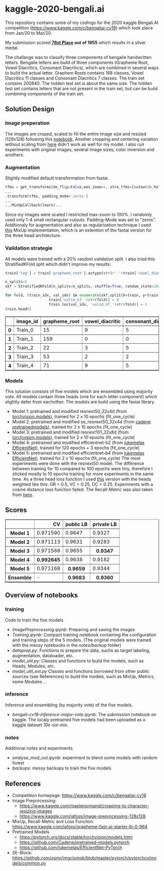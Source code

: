 # kaggle-2020-bengali.ai

This repository contains some of my codings for the 2020 kaggle Bengali.AI competition (https://www.kaggle.com/c/bengaliai-cv19) which took place from Jan/20 to Mar/20.

My submission scored **[78st Place](https://www.kaggle.com/c/bengaliai-cv19/leaderboard) out of 1955** which results in a silver medal.

The challange was to classify three components of bengalie handwritten letters. Bengalie letters are build of three components (Grapheme Root, Vowel Diacritics, Consonant Diacritics), which are combined in several ways to build the actual letter. Graphem Roots contains 168 classes, Vowel Diacritics 11 classes and Consonant Diacritics 7 classes.
The train set contains 200840. The hidden test set is about the same size. The hidden test set contains letters that are not present in the train set, but can be build combining components of the train set.

## Solution Design

### Image preperation
The images are croped, scaled to fill the entire image size and resized (128x128) following this [notebook](https://www.kaggle.com/maxlenormand/cropping-to-character-resizing-images). Another cropping and centering variation without scaling from [here](https://www.kaggle.com/iafoss/image-preprocessing-128x128) didn't work as well for my model. I also run experiments with original images, several image sizes, color inversion and anothers.   

### Augmentation
Slightly modified default transformation from fastai.
```python
tfms = get_transforms(do_flip=False,max_zoom=1, xtra_tfms=[cutout(n_holes=(1,4), length=(16, 16), p=.5)])
...
.transform(tfms, padding_mode='zeros')
...
...MixUpCallback(learn)...
```
Since my images were scaled I restricted max-zoom to 100%. I randomly used only 1-4 small rectangular cutouts. Padding-Mode was set to "zeros".
Additionaly for augmentation and also as regularization technique I used [this](https://www.kaggle.com/iafoss/grapheme-fast-ai-starter-lb-0-964#MixUp) MixUp implementation, which is an extention of the fastai version for the three head architecture. 

### Validation strategie
All models were trained with a 20% random validation split.
I also tried this StratifiedKFold split which didn't improve my results:
```python
train['tag'] = train['grapheme_root'].astype(str)+'_'+train['vowel_diacritic'].astype(str)+'_'+train['consonant_diacritic'].astype(str)

n_splits=5
skf = StratifiedKFold(n_splits=n_splits, shuffle=True, random_state=2020)

for fold, (train_idx, val_idx) in enumerate(skf.split(X=train, y=train['tag'].values)):
                    train['valid_kf_'+str(fold)] = 0
                    train.loc[val_idx, 'valid_kf_'+str(fold)] = 1
train.head()
```
<table border="1" class="dataframe">
  <thead>
    <tr style="text-align: right;">
      <th></th>
      <th>image_id</th>
      <th>grapheme_root</th>
      <th>vowel_diacritic</th>
      <th>consonant_diacritic</th>
      <th>tag</th>
      <th>valid_kf_0</th>
      <th>valid_kf_1</th>
      <th>valid_kf_2</th>
      <th>valid_kf_3</th>
      <th>valid_kf_4</th>
    </tr>
  </thead>
  <tbody>
    <tr>
      <th>0</th>
      <td>Train_0</td>
      <td>15</td>
      <td>9</td>
      <td>5</td>
      <td>15_9_5</td>
      <td>0</td>
      <td>0</td>
      <td>1</td>
      <td>0</td>
      <td>0</td>
    </tr>
    <tr>
      <th>1</th>
      <td>Train_1</td>
      <td>159</td>
      <td>0</td>
      <td>0</td>
      <td>159_0_0</td>
      <td>0</td>
      <td>0</td>
      <td>0</td>
      <td>0</td>
      <td>1</td>
    </tr>
    <tr>
      <th>2</th>
      <td>Train_2</td>
      <td>22</td>
      <td>3</td>
      <td>5</td>
      <td>22_3_5</td>
      <td>0</td>
      <td>0</td>
      <td>0</td>
      <td>1</td>
      <td>0</td>
    </tr>
    <tr>
      <th>3</th>
      <td>Train_3</td>
      <td>53</td>
      <td>2</td>
      <td>2</td>
      <td>53_2_2</td>
      <td>0</td>
      <td>0</td>
      <td>0</td>
      <td>0</td>
      <td>1</td>
    </tr>
    <tr>
      <th>4</th>
      <td>Train_4</td>
      <td>71</td>
      <td>9</td>
      <td>5</td>
      <td>71_9_5</td>
      <td>1</td>
      <td>0</td>
      <td>0</td>
      <td>0</td>
      <td>0</td>
    </tr>
  </tbody>
</table>


### Models
This solution consists of five models which are ensembled using majority vote. All models contain three heads (one for each letter component) which slightly defer from eachother. The models are build using the fastai library.
- Model 1: pretrained and modified resnext50_32x4d (from [torchvision.models](https://pytorch.org/docs/stable/torchvision/models.html)), trained for 2 x 10 epochs (fit_one_cycle)
- Model 2: pretrained and modified se_resnext50_32x4d (from [cadene pretrainedmodels](https://github.com/Cadene/pretrained-models.pytorch)), trained for 2 x 10 epochs (fit_one_cycle)
- Model 3: pretrained and modified resnext101_32x8d (from [torchvision.models](https://pytorch.org/docs/stable/torchvision/models.html)), trained for 2 x 10 epochs (fit_one_cycle)
- Model 4: pretrained and modified efficientnet-b2 (from [lukemelas EfficientNet](https://github.com/lukemelas/EfficientNet-PyTorch)), trained for 120 epochs + 3 epochs (fit_one_cycle)
- Model 5: pretrained and modified efficientnet-b4 (from [lukemelas EfficientNet](https://github.com/lukemelas/EfficientNet-PyTorch)), trained for 2 x 10 epochs (fit_one_cycle)
The most experiments were done with the resnext50 model. The difference between training for 10 compared to 100 epochs were tiny, therefore I sticked mostly to 10 epochs training for more experiments in the same time.
As a three head loss function I used [this](https://www.kaggle.com/iafoss/grapheme-fast-ai-starter-lb-0-964#Loss) version with the heads weighted like this: GR = 0.5, VC = 0.25, DC = 0.25. Experiments with a cosine distance loss function failed.
The Recall-Metric was also taken from [here](https://www.kaggle.com/iafoss/grapheme-fast-ai-starter-lb-0-964).

## Scores
<table border="1" class="dataframe">
  <thead>
    <tr style="text-align: right;">
      <th>&nbsp;</th>
      <th>CV</td>
      <th>public LB</td>
      <th>private LB</td>
    </tr>
 </thead>
 <tbody>
   <tr>
    <th>Model 1</th>
    <td>0.971590</td>
    <td>0.9647</td>
    <td>0.9327</td>
   </tr>
   <tr>
    <th>Model 2</th>
    <td>0.971113</td>
    <td>0.9631</td>
    <td>0.9283</td>
   </tr>
   <tr>
    <th>Model 3</th>
    <td>0.971588</td>
    <td>0.9655</td>
    <th>0.9347</th>
   </tr>
   <tr>
    <th>Model 4</th>
    <th>0.992645</th>
    <td>0.9638</td>
    <td>0.9182</td>
   </tr>
   <tr>
    <th>Model 5</th>
    <td>0.971168</td>
    <th>0.9659</th>
    <td>0.9344</td>
   </tr>
   <tr>
    <th>Ensemble</th>
    <td>-</td>
    <th>0.9683</th>
    <th>0.9360</th>
   </tr>
 </tbody>
</table>


## Overview of notebooks
### training
Code to train the five models
- *ImagePreprocessing.ipynb*: Preparing and saving the images
- *Training.ipynb*: Compact training notebook containing the configuration and training steps of the 5 models. (The original models were trained with the messy notebooks in the *notes/backup* folder)
- *dataprep.py*: Functions to prepare the data, suchs as target labeling, augmentation, dataloader, etc.
- *model_util.py*: Classes and functions to build the models, such as Heads, Modules, etc.
- *model_util_ext.py* Classes and functions borrowed from other public sources (see References) to build the models, such as MixUp, Metrics, some Modules ...

### inference
Inference and ensembling (by majority vote) of the five models. 
- *bengali-cv19-inference-major-vote.ipynb*: The submission notebook on kaggle. The localy pretrained five models had been uploaded as a kaggle dataset *10e-sai-mix*.

### notes
Additional notes and experiments.
- *analyse_mod_out.ipynb*: experiment to blend some models with random forest
- *backups*: messy backups to train the five models


## References
- Competition homepage: https://www.kaggle.com/c/bengaliai-cv19
- Image Preprocessing: 
  - https://www.kaggle.com/maxlenormand/cropping-to-character-resizing-images
  - https://www.kaggle.com/iafoss/image-preprocessing-128x128
- MixUp, Recall-Metric and Loss Funciton: https://www.kaggle.com/iafoss/grapheme-fast-ai-starter-lb-0-964
- Pretrained Models
  - https://pytorch.org/docs/stable/torchvision/models.html
  - https://github.com/Cadene/pretrained-models.pytorch
  - https://github.com/lukemelas/EfficientNet-PyTorch
- SE-Block: https://github.com/osmr/imgclsmob/blob/master/pytorch/pytorchcv/models/common.py
